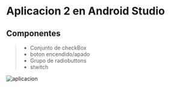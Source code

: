 # Aplicacion 2 en Android Studio

## Componentes
> * Conjunto de checkBox
> * boton encendido/apado
> * Grupo de radiobuttons
> * stwitch

![aplicacion](https://user-images.githubusercontent.com/91748294/201383144-d9fe943c-a769-4a17-a7cc-705e297065f0.jpg)
